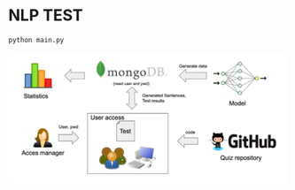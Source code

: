 # NLP TEST

``` bash
python main.py
```

![Graph](https://github.com/ipmach/NLP-Test/blob/main/Diagram.png)
